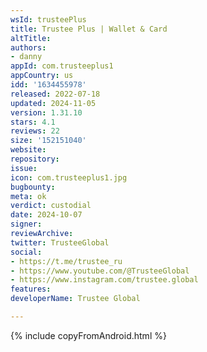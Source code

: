 ```yaml
---
wsId: trusteePlus
title: Trustee Plus | Wallet & Card
altTitle: 
authors:
- danny
appId: com.trusteeplus1
appCountry: us
idd: '1634455978'
released: 2022-07-18
updated: 2024-11-05
version: 1.31.10
stars: 4.1
reviews: 22
size: '152151040'
website: 
repository: 
issue: 
icon: com.trusteeplus1.jpg
bugbounty: 
meta: ok
verdict: custodial
date: 2024-10-07
signer: 
reviewArchive: 
twitter: TrusteeGlobal
social:
- https://t.me/trustee_ru
- https://www.youtube.com/@TrusteeGlobal
- https://www.instagram.com/trustee.global
features: 
developerName: Trustee Global

---
```


{% include copyFromAndroid.html %}